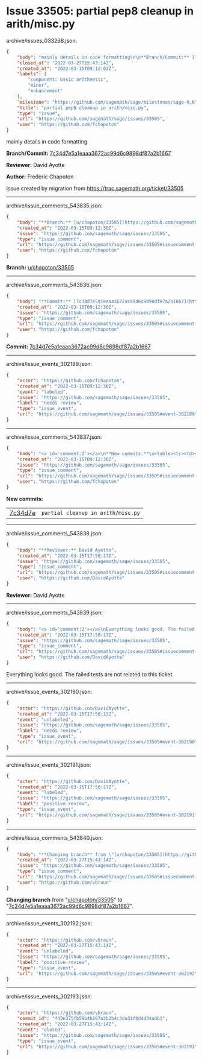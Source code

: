 # Issue 33505: partial pep8 cleanup in arith/misc.py

archive/issues_033268.json:
```json
{
    "body": "mainly details in code formatting\n\n**Branch/Commit:** [7c34d7e5a1eaaa3672ac99d6c9898df87a2b1667](https://github.com/sagemath/sagetrac-mirror/commit/7c34d7e5a1eaaa3672ac99d6c9898df87a2b1667)\n\n**Reviewer:** David Ayotte\n\n**Author:** Fr\u00e9d\u00e9ric Chapoton\n\nIssue created by migration from https://trac.sagemath.org/ticket/33505\n\n",
    "closed_at": "2022-03-27T15:43:14Z",
    "created_at": "2022-03-15T09:12:02Z",
    "labels": [
        "component: basic arithmetic",
        "minor",
        "enhancement"
    ],
    "milestone": "https://github.com/sagemath/sage/milestones/sage-9.6",
    "title": "partial pep8 cleanup in arith/misc.py",
    "type": "issue",
    "url": "https://github.com/sagemath/sage/issues/33505",
    "user": "https://github.com/fchapoton"
}
```
mainly details in code formatting

**Branch/Commit:** [7c34d7e5a1eaaa3672ac99d6c9898df87a2b1667](https://github.com/sagemath/sagetrac-mirror/commit/7c34d7e5a1eaaa3672ac99d6c9898df87a2b1667)

**Reviewer:** David Ayotte

**Author:** Frédéric Chapoton

Issue created by migration from https://trac.sagemath.org/ticket/33505





---

archive/issue_comments_543835.json:
```json
{
    "body": "**Branch:** [u/chapoton/33505](https://github.com/sagemath/sagetrac-mirror/tree/u/chapoton/33505)",
    "created_at": "2022-03-15T09:12:30Z",
    "issue": "https://github.com/sagemath/sage/issues/33505",
    "type": "issue_comment",
    "url": "https://github.com/sagemath/sage/issues/33505#issuecomment-543835",
    "user": "https://github.com/fchapoton"
}
```

**Branch:** [u/chapoton/33505](https://github.com/sagemath/sagetrac-mirror/tree/u/chapoton/33505)



---

archive/issue_comments_543836.json:
```json
{
    "body": "**Commit:** [7c34d7e5a1eaaa3672ac99d6c9898df87a2b1667](https://github.com/sagemath/sagetrac-mirror/commit/7c34d7e5a1eaaa3672ac99d6c9898df87a2b1667)",
    "created_at": "2022-03-15T09:12:30Z",
    "issue": "https://github.com/sagemath/sage/issues/33505",
    "type": "issue_comment",
    "url": "https://github.com/sagemath/sage/issues/33505#issuecomment-543836",
    "user": "https://github.com/fchapoton"
}
```

**Commit:** [7c34d7e5a1eaaa3672ac99d6c9898df87a2b1667](https://github.com/sagemath/sagetrac-mirror/commit/7c34d7e5a1eaaa3672ac99d6c9898df87a2b1667)



---

archive/issue_events_302189.json:
```json
{
    "actor": "https://github.com/fchapoton",
    "created_at": "2022-03-15T09:12:30Z",
    "event": "labeled",
    "issue": "https://github.com/sagemath/sage/issues/33505",
    "label": "needs review",
    "type": "issue_event",
    "url": "https://github.com/sagemath/sage/issues/33505#event-302189"
}
```



---

archive/issue_comments_543837.json:
```json
{
    "body": "<a id='comment:1'></a>\n**New commits:**\n<table><tr><td><a href=\"https://github.com/sagemath/sagetrac-mirror/commit/7c34d7e5a1eaaa3672ac99d6c9898df87a2b1667\">7c34d7e</a></td><td><code>partial cleanup in arith/misc.py</code></td></tr></table>\n",
    "created_at": "2022-03-15T09:12:30Z",
    "issue": "https://github.com/sagemath/sage/issues/33505",
    "type": "issue_comment",
    "url": "https://github.com/sagemath/sage/issues/33505#issuecomment-543837",
    "user": "https://github.com/fchapoton"
}
```

<a id='comment:1'></a>
**New commits:**
<table><tr><td><a href="https://github.com/sagemath/sagetrac-mirror/commit/7c34d7e5a1eaaa3672ac99d6c9898df87a2b1667">7c34d7e</a></td><td><code>partial cleanup in arith/misc.py</code></td></tr></table>




---

archive/issue_comments_543838.json:
```json
{
    "body": "**Reviewer:** David Ayotte",
    "created_at": "2022-03-15T17:50:17Z",
    "issue": "https://github.com/sagemath/sage/issues/33505",
    "type": "issue_comment",
    "url": "https://github.com/sagemath/sage/issues/33505#issuecomment-543838",
    "user": "https://github.com/DavidAyotte"
}
```

**Reviewer:** David Ayotte



---

archive/issue_comments_543839.json:
```json
{
    "body": "<a id='comment:2'></a>\nEverything looks good. The failed tests are not related to this ticket.",
    "created_at": "2022-03-15T17:50:17Z",
    "issue": "https://github.com/sagemath/sage/issues/33505",
    "type": "issue_comment",
    "url": "https://github.com/sagemath/sage/issues/33505#issuecomment-543839",
    "user": "https://github.com/DavidAyotte"
}
```

<a id='comment:2'></a>
Everything looks good. The failed tests are not related to this ticket.



---

archive/issue_events_302190.json:
```json
{
    "actor": "https://github.com/DavidAyotte",
    "created_at": "2022-03-15T17:50:17Z",
    "event": "unlabeled",
    "issue": "https://github.com/sagemath/sage/issues/33505",
    "label": "needs review",
    "type": "issue_event",
    "url": "https://github.com/sagemath/sage/issues/33505#event-302190"
}
```



---

archive/issue_events_302191.json:
```json
{
    "actor": "https://github.com/DavidAyotte",
    "created_at": "2022-03-15T17:50:17Z",
    "event": "labeled",
    "issue": "https://github.com/sagemath/sage/issues/33505",
    "label": "positive review",
    "type": "issue_event",
    "url": "https://github.com/sagemath/sage/issues/33505#event-302191"
}
```



---

archive/issue_comments_543840.json:
```json
{
    "body": "**Changing branch** from \"[u/chapoton/33505](https://github.com/sagemath/sagetrac-mirror/tree/u/chapoton/33505)\" to \"[7c34d7e5a1eaaa3672ac99d6c9898df87a2b1667](https://github.com/sagemath/sagetrac-mirror/commit/7c34d7e5a1eaaa3672ac99d6c9898df87a2b1667)\".",
    "created_at": "2022-03-27T15:43:14Z",
    "issue": "https://github.com/sagemath/sage/issues/33505",
    "type": "issue_comment",
    "url": "https://github.com/sagemath/sage/issues/33505#issuecomment-543840",
    "user": "https://github.com/vbraun"
}
```

**Changing branch** from "[u/chapoton/33505](https://github.com/sagemath/sagetrac-mirror/tree/u/chapoton/33505)" to "[7c34d7e5a1eaaa3672ac99d6c9898df87a2b1667](https://github.com/sagemath/sagetrac-mirror/commit/7c34d7e5a1eaaa3672ac99d6c9898df87a2b1667)".



---

archive/issue_events_302192.json:
```json
{
    "actor": "https://github.com/vbraun",
    "created_at": "2022-03-27T15:43:14Z",
    "event": "unlabeled",
    "issue": "https://github.com/sagemath/sage/issues/33505",
    "label": "positive review",
    "type": "issue_event",
    "url": "https://github.com/sagemath/sage/issues/33505#event-302192"
}
```



---

archive/issue_events_302193.json:
```json
{
    "actor": "https://github.com/vbraun",
    "commit_id": "f43e375fb59b4b297a3b2b4c3da31f0d4d34adb3",
    "created_at": "2022-03-27T15:43:14Z",
    "event": "closed",
    "issue": "https://github.com/sagemath/sage/issues/33505",
    "type": "issue_event",
    "url": "https://github.com/sagemath/sage/issues/33505#event-302193"
}
```
